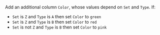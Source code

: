 
Add an additional column `Color`, whose values depend on `Set` and `Type`. If:
 - `Set` is `Z` and `Type` is `A` then set `Color` to `green`
 - `Set` is `Z` and `Type` is `B` then set `Color` to `red`
 - `Set` is not `Z` and `Type` is `B` then set `Color` to `pink`
